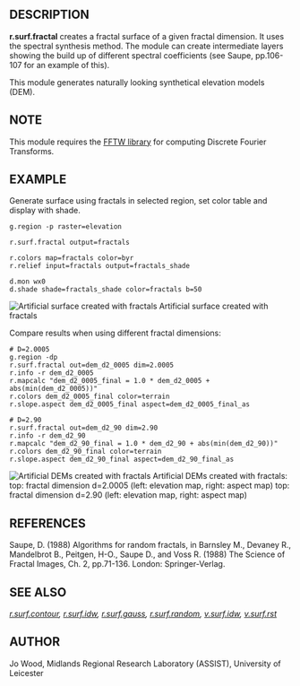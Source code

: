 ## DESCRIPTION

**r.surf.fractal** creates a fractal surface of a given fractal
dimension. It uses the spectral synthesis method. The module can create
intermediate layers showing the build up of different spectral
coefficients (see Saupe, pp.106-107 for an example of this).

This module generates naturally looking synthetical elevation models
(DEM).

## NOTE

This module requires the [FFTW library](https://fftw.org) for computing
Discrete Fourier Transforms.

## EXAMPLE

Generate surface using fractals in selected region, set color table and
display with shade.

```shell
g.region -p raster=elevation

r.surf.fractal output=fractals

r.colors map=fractals color=byr
r.relief input=fractals output=fractals_shade

d.mon wx0
d.shade shade=fractals_shade color=fractals b=50
```

![Artificial surface created with fractals](r_surf_fractal_simple.png)
Artificial surface created with fractals

Compare results when using different fractal dimensions:

```shell
# D=2.0005
g.region -dp
r.surf.fractal out=dem_d2_0005 dim=2.0005
r.info -r dem_d2_0005
r.mapcalc "dem_d2_0005_final = 1.0 * dem_d2_0005 + abs(min(dem_d2_0005))"
r.colors dem_d2_0005_final color=terrain
r.slope.aspect dem_d2_0005_final aspect=dem_d2_0005_final_as

# D=2.90
r.surf.fractal out=dem_d2_90 dim=2.90
r.info -r dem_d2_90
r.mapcalc "dem_d2_90_final = 1.0 * dem_d2_90 + abs(min(dem_d2_90))"
r.colors dem_d2_90_final color=terrain
r.slope.aspect dem_d2_90_final aspect=dem_d2_90_final_as
```

![Artificial DEMs created with fractals](r_surf_fractal.jpg)
Artificial DEMs created with fractals:
top: fractal dimension d=2.0005 (left: elevation map, right: aspect
map)
top: fractal dimension d=2.90 (left: elevation map, right: aspect map)

## REFERENCES

Saupe, D. (1988) Algorithms for random fractals, in Barnsley M., Devaney
R., Mandelbrot B., Peitgen, H-O., Saupe D., and Voss R. (1988) The
Science of Fractal Images, Ch. 2, pp.71-136. London: Springer-Verlag.

## SEE ALSO

*[r.surf.contour](r.surf.contour.md), [r.surf.idw](r.surf.idw.md),
[r.surf.gauss](r.surf.gauss.md), [r.surf.random](r.surf.random.md),
[v.surf.idw](v.surf.idw.md), [v.surf.rst](v.surf.rst.md)*

## AUTHOR

Jo Wood, Midlands Regional Research Laboratory (ASSIST), University of
Leicester
